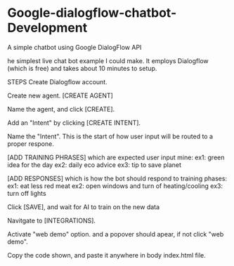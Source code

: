 # Google-dialogflow-chatbot-Development

A simple chatbot using Google DialogFlow API

he simplest live chat bot example I could make.
It employs Dialogflow (which is free) and takes about 10 minutes to setup.

STEPS
Create Dialogflow account.

Create new agent. [CREATE AGENT]

Name the agent, and click [CREATE].

Add an "Intent" by clicking [CREATE INTENT].

Name the "Intent". This is the start of how user input will be routed to a proper respone.

[ADD TRAINING PHRASES] which are expected user input mine:
ex1: green idea for the day
ex2: daily eco advice
ex3: tip to save planet

[ADD RESPONSES] which is how the bot should respond to training phases:
ex1: eat less red meat
ex2: open windows and turn of heating/cooling
ex3: turn off lights

Click [SAVE], and wait for AI to train on the new data

Navitgate to [INTEGRATIONS].

Activate "web demo" option. and a popover should apear, if not click "web demo".

Copy the code shown, and paste it anywhere in body index.html file.

